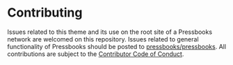# Contributing

Issues related to this theme and its use on the root site of a Pressbooks network are welcomed on this repository. Issues related to general functionality of Pressbooks should be posted to [pressbooks/pressbooks](https://github.com/pressbooks/pressbooks). All contributions are subject to the [Contributor Code of Conduct](https://github.com/pressbooks/pressbooks-publisher/blob/production/.github/CODE_OF_CONDUCT.md).

